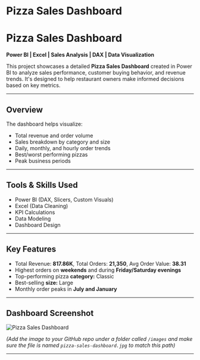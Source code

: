 
# Pizza Sales Dashboard
# Pizza Sales Dashboard

**Power BI | Excel | Sales Analysis | DAX | Data Visualization**

This project showcases a detailed **Pizza Sales Dashboard** created in Power BI to analyze sales performance, customer buying behavior, and revenue trends. It's designed to help restaurant owners make informed decisions based on key metrics.

---

## **Overview**
The dashboard helps visualize:
- Total revenue and order volume
- Sales breakdown by category and size
- Daily, monthly, and hourly order trends
- Best/worst performing pizzas
- Peak business periods

---

## **Tools & Skills Used**
- Power BI (DAX, Slicers, Custom Visuals)
- Excel (Data Cleaning)
- KPI Calculations
- Data Modeling
- Dashboard Design

---

## **Key Features**
- Total Revenue: **817.86K**, Total Orders: **21,350**, Avg Order Value: **38.31**
- Highest orders on **weekends** and during **Friday/Saturday evenings**
- Top-performing pizza **category:** Classic  
- Best-selling **size:** Large
- Monthly order peaks in **July and January**

---

## **Dashboard Screenshot**

![Pizza Sales Dashboard](images/pizza-sales-dashboard.jpg)

*(Add the image to your GitHub repo under a folder called `/images` and make sure the file is named `pizza-sales-dashboard.jpg` to match this path)*

---

#